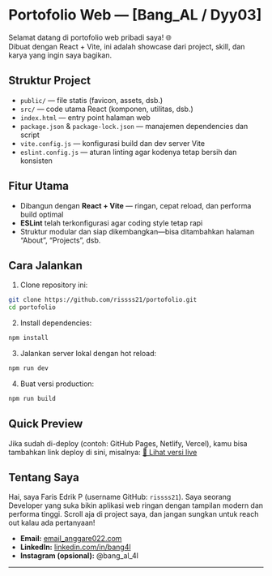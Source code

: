 # Portofolio Web — [Bang_AL / Dyy03]

Selamat datang di portofolio web pribadi saya! 🌐  
Dibuat dengan React + Vite, ini adalah showcase dari project, skill, dan karya yang ingin saya bagikan.

##  Struktur Project

- `public/` — file statis (favicon, assets, dsb.)  
- `src/` — code utama React (komponen, utilitas, dsb.)  
- `index.html` — entry point halaman web  
- `package.json` & `package-lock.json` — manajemen dependencies dan script  
- `vite.config.js` — konfigurasi build dan dev server Vite  
- `eslint.config.js` — aturan linting agar kodenya tetap bersih dan konsisten  

##  Fitur Utama

- Dibangun dengan **React + Vite** — ringan, cepat reload, dan performa build optimal  
- **ESLint** telah terkonfigurasi agar coding style tetap rapi  
- Struktur modular dan siap dikembangkan—bisa ditambahkan halaman “About”, “Projects”, dsb.

##  Cara Jalankan

1. Clone repository ini:
```bash
git clone https://github.com/rissss21/portofolio.git
cd portofolio
````

2. Install dependencies:
```bash
npm install
````

3. Jalankan server lokal dengan hot reload:
```bash
npm run dev
````

4. Buat versi production:
```bash
npm run build
````

## &#x20;Quick Preview

Jika sudah di-deploy (contoh: GitHub Pages, Netlify, Vercel), kamu bisa tambahkan link deploy di sini, misalnya:
[🔗 Lihat versi live](https://username.github.io/portofolio/)

## Tentang Saya

Hai, saya Faris Edrik P (username GitHub: `rissss21`).
Saya seorang Developer yang suka bikin aplikasi web ringan dengan tampilan modern dan performa tinggi. Scroll aja di project saya, dan jangan sungkan untuk reach out kalau ada pertanyaan!

* **Email:** [email\_anggare022.com](mailto:email_anggare022@gmail.com)
* **LinkedIn:** [linkedin.com/in/bang4l](https://www.linkedin.com/in/bang-AL/)
* **Instagram (opsional):** @bang_al_4l

---


[1]: https://github.com/Angga2076/portofolio "GitHub - bang-AL/portofolio"
